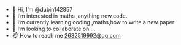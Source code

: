 - 👋 Hi, I’m @dubin142857
- 👀 I’m interested in  maths ,anything new,code.
- 🌱 I’m currently learning coding ,maths,how to write a new paper
- 💞️ I’m looking to collaborate on ...
- 📫 How to reach me 2632519992@qq.com

<!---
dubin142857/dubin142857 is a ✨ special ✨ repository because its `README.md` (this file) appears on your GitHub profile.
You can click the Preview link to take a look at your changes.
--->
